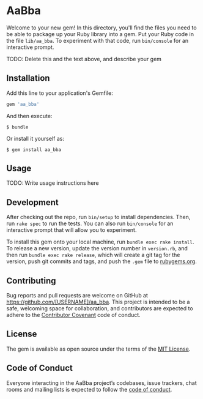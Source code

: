 # AaBba

Welcome to your new gem! In this directory, you'll find the files you need to be able to package up your Ruby library into a gem. Put your Ruby code in the file `lib/aa_bba`. To experiment with that code, run `bin/console` for an interactive prompt.

TODO: Delete this and the text above, and describe your gem

## Installation

Add this line to your application's Gemfile:

```ruby
gem 'aa_bba'
```

And then execute:

    $ bundle

Or install it yourself as:

    $ gem install aa_bba

## Usage

TODO: Write usage instructions here

## Development

After checking out the repo, run `bin/setup` to install dependencies. Then, run `rake spec` to run the tests. You can also run `bin/console` for an interactive prompt that will allow you to experiment.

To install this gem onto your local machine, run `bundle exec rake install`. To release a new version, update the version number in `version.rb`, and then run `bundle exec rake release`, which will create a git tag for the version, push git commits and tags, and push the `.gem` file to [rubygems.org](https://rubygems.org).

## Contributing

Bug reports and pull requests are welcome on GitHub at https://github.com/[USERNAME]/aa_bba. This project is intended to be a safe, welcoming space for collaboration, and contributors are expected to adhere to the [Contributor Covenant](http://contributor-covenant.org) code of conduct.

## License

The gem is available as open source under the terms of the [MIT License](https://opensource.org/licenses/MIT).

## Code of Conduct

Everyone interacting in the AaBba project’s codebases, issue trackers, chat rooms and mailing lists is expected to follow the [code of conduct](https://github.com/[USERNAME]/aa_bba/blob/master/CODE_OF_CONDUCT.md).
